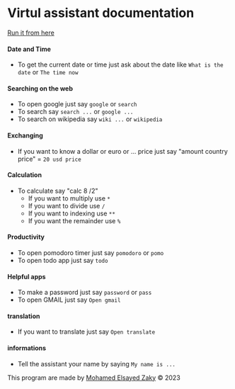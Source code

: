 # Virtul assistant documentation

[Run it from here]("https://mszakii.github.io/virtual_assistant")

#### Date and Time
- To get the current date or time just ask about the date like `What is the date` or `The time now`

#### Searching on the web
- To open google just say `google` or `search`
- To search say `search ...` or `google ...`
- To search on wikipedia say `wiki ...` or `wikipedia`

#### Exchanging
- If you want to know a dollar or euro or ... price just say "amount country price" = `20 usd price`

#### Calculation
- To calculate say "calc 8 /2"
    -  If you want to multiply use `*`
    -  If you want to divide use `/`
    -  If you want to indexing use `**`
    -  If you want the remainder use `%`

#### Productivity
- To open pomodoro timer just say `pomodoro` or `pomo`
- To open todo app just say `todo`

#### Helpful apps
- To make a password just say `password` or `pass`
- To open GMAIL just say `Open gmail`

#### translation
- If you want to translate just say `Open translate`

#### informations
- Tell the assistant your name by saying `My name is ...`

This program are made by [Mohamed Elsayed Zaky]('https://mszakii.github.io/me') © 2023
